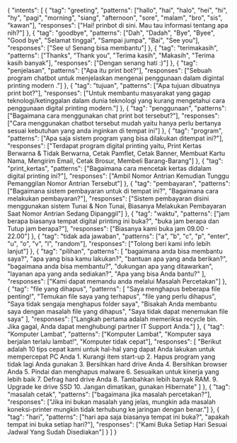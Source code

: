 {
  "intents": [
    {
      "tag": "greeting",
      "patterns": ["hallo", "hai", "halo", "hei", "hi", "hy", "pagi", "morning", "siang", "afternoon", "sore", "malam", "bro", "sis", "kawan"],
      "responses": ["Hai! prinbot di sini. Mau tau informasi tentang apa nih?"]
    },
    {
      "tag": "goodbye",
      "patterns": ["Dah", "Dadah", "Bye", "Byee", "Good bye", "Selamat tinggal", "Sampai jumpa", "Bai", "See you"],
      "responses": ["See u! Senang bisa membantu"]
    },
    {
      "tag": "terimakasih",
      "patterns": ["Thanks", "Thank you", "Terima kasih", "Makasih", "Terima kasih banyak"],
      "responses": ["Dengan senang hati :)"]
    },
    {
      "tag": "penjelasan",
      "patterns": ["Apa itu print bot?"],
      "responses": ["Sebuah program chatbot untuk menjelaskan mengenai penggunaan dalam digintal printing modern ."]
    },
    {
      "tag": "tujuan",
      "patterns": ["Apa tujuan dibuatnya print bot?"],
      "responses": ["Untuk membantu masyarakat yang gagap teknologi/ketinggalan dalam dunia teknologi yang kurang mengetahui cara penggunaan digital printing modern."]
    },
    {
      "tag": "penggunaan",
      "patterns": ["Bagaimana cara menggunakan chat print bot tersebut?"],
      "responses": ["Cara menggunakan chatbot tersebut mudah yaitu hanya perlu bertanya sesuai kebutuhan yang anda inginkan di tempat ini"]
    },
    {
      "tag": "program",
      "patterns": ["Apa saja sistem program yang bisa dilakukan ditempat ini?"],
      "responses": ["Terdapat program digital printing yaitu, Print Kertas Berwarna & Tidak Berwarna, Cetak Pamflet, Cetak Banner, Membuat Kartu Nama, Mengirim Email, Cetak Brosur, Membeli Barang-Barang"]
    },
    {
      "tag": "print_kertas",
      "patterns": ["Bagaimana cara mencetak kertas didalam digital printing ini?"],
      "responses": ["Ambil Nomor Antrian Kemudian Tunggu Pemanggilan Nomor Antrian Tersebut"]
    },
    {
      "tag": "pembayaran",
      "patterns": ["Bagaimana sistem pembayaran untuk di tempat ini?", "Bagaimana cara melakukan pembayaran?"],
      "responses": ["Sistem pembayaran disini menggunakan sistem Tunai & Non Tunai, Biasanya Melakukan Pembayaran Saat Nomor Antrian Sedang Dipanggil"]
    },
    {
      "tag": "waktu",
      "patterns": ["jam berapa biasanya tempat digital printing ini buka?", "buka jam berapa dan Tutup jam berapa?"],
      "responses": ["Biasanya kami buka jam 09.00 - 22.00"]
    },
    {
      "tag": "tidak ada jawaban",
      "patterns": ["a", "b", "c", "p", "enter", "u", "o", "v", "l", "random"],
      "responses": ["Tolong beri kami info lebih lanjut"]
    },
    {
      "tag": "pilihan",
      "patterns": [
        "bagaimana anda bisa membantu saya?",
        "apa yang bisa kamu lakukan?",
        "bantuan apa yang anda berikan?",
        "bagaimana anda bisa membantu?",
        "dukungan apa yang ditawarkan",
        "layanan apa yang anda sediakan?",
        "Apa yang bisa Anda bantu?"
      ],
      "responses": ["Kami dapat memandu anda melalui Masalah Percetakan"]
    },
    {
      "tag": "file yang dihapus",
      "patterns": [
        "Saya menghapus beberapa file penting!",
        "Temukan file saya yang terhapus",
        "file yang perlu dihapus",
        "Saya tidak sengaja menghapus folder saya",
        "Bisakah Anda membantu saya dengan masalah file yang dihapus",
        "Saya tidak dapat menemukan file saya"
      ],
      "responses": ["Langkah pertama adalah memeriksa recycle bin. Jika gagal, Anda dapat menghubungi partner IT Support Anda."]
    },
    {
      "tag": "Komputer Lambat",
      "patterns": ["Komputer Lambat", "Komputer saya berjalan terlalu lambat!", "Komputer tidak cepat"],
      "responses": [
        "Berikut adalah 10 tips cepat kami untuk hal-hal yang dapat Anda lakukan untuk mempercepat PC Anda 1. Kurangi item start-up 2. Hapus program yang tidak lagi Anda gunakan 3. Bersihkan hard drive Anda 4. Bersihkan browser Anda 5. Pindai dan menghapus malware 6. Sesuaikan untuk kinerja yang lebih baik 7. Defrag hard drive Anda 8. Tambahkan lebih banyak RAM. 9. Upgrade ke drive SSD 10. Jangan dimatikan, gunakan Hibernate"
      ]
    },
    {
      "tag": "masalah cetak",
      "patterns": ["bagaimana jika masalah percetakan?"],
      "responses": ["Jika ini bukan masalah yang jelas, mungkin ada masalah koneksi-printer mungkin tidak terhubung ke jaringan dengan benar."]
    },
    {
      "tag": "hari",
      "patterns": ["hari apa saja biasanya tempat ini buka?", "apakah tempat ini buka setiap hari?"],
      "responses": ["Kami Buka Setiap Hari Sesuai Jadwal Yang Sudah Disediakan"]
    }
  ]
}
